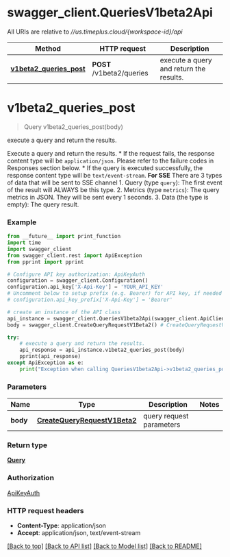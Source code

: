 # swagger_client.QueriesV1beta2Api

All URIs are relative to *//us.timeplus.cloud/{workspace-id}/api*

Method | HTTP request | Description
------------- | ------------- | -------------
[**v1beta2_queries_post**](QueriesV1beta2Api.md#v1beta2_queries_post) | **POST** /v1beta2/queries | execute a query and return the results.

# **v1beta2_queries_post**
> Query v1beta2_queries_post(body)

execute a query and return the results.

Execute a query and return the results. * If the request fails, the response content type will be `application/json`. Please refer to the failure codes in Responses section below. * If the query is executed successfully, the response content type will be `text/event-stream`. **For SSE** There are 3 types of data that will be sent to SSE channel 1. Query (type `query`): The first event of the result will ALWAYS be this type. 2. Metrics (type `metrics`): The query metrics in JSON. They will be sent every 1 seconds. 3. Data (the type is empty): The query result.

### Example
```python
from __future__ import print_function
import time
import swagger_client
from swagger_client.rest import ApiException
from pprint import pprint

# Configure API key authorization: ApiKeyAuth
configuration = swagger_client.Configuration()
configuration.api_key['X-Api-Key'] = 'YOUR_API_KEY'
# Uncomment below to setup prefix (e.g. Bearer) for API key, if needed
# configuration.api_key_prefix['X-Api-Key'] = 'Bearer'

# create an instance of the API class
api_instance = swagger_client.QueriesV1beta2Api(swagger_client.ApiClient(configuration))
body = swagger_client.CreateQueryRequestV1Beta2() # CreateQueryRequestV1Beta2 | query request parameters

try:
    # execute a query and return the results.
    api_response = api_instance.v1beta2_queries_post(body)
    pprint(api_response)
except ApiException as e:
    print("Exception when calling QueriesV1beta2Api->v1beta2_queries_post: %s\n" % e)
```

### Parameters

Name | Type | Description  | Notes
------------- | ------------- | ------------- | -------------
 **body** | [**CreateQueryRequestV1Beta2**](CreateQueryRequestV1Beta2.md)| query request parameters | 

### Return type

[**Query**](Query.md)

### Authorization

[ApiKeyAuth](../README.md#ApiKeyAuth)

### HTTP request headers

 - **Content-Type**: application/json
 - **Accept**: application/json, text/event-stream

[[Back to top]](#) [[Back to API list]](../README.md#documentation-for-api-endpoints) [[Back to Model list]](../README.md#documentation-for-models) [[Back to README]](../README.md)

